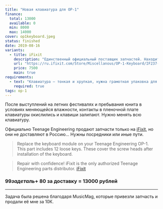 ```yaml
---
title: "Новая клавиатура для OP-1"
finance:
  total: 13000
  available: 0
  min: 8000
  max: 14000
cover: op1keyboard.jpeg
status: finished
date: 2019-08-16
variants:
  - title: iFixit
    description: "Единственный официальный поставщик запчастей. Находится в США, в РФ не доставляет"
    url: "https://ru.ifixit.com/Store/Miscellanous/OP-1-Keyboard/IF237-001?o=1"
    price: 7500
    main: true
requirements:
  - text: "Клавиатура — тонкая и хрупкая, нужна грамотная упаковка для ее доставки"
    required: true
tags: op-1
---
```


После выступлений на летних фестивалях и пребывания юнита в условиях меняющейся влажности, контакты в пленочной плате клавиатуры окислились и клавиши залипают. Нужно менять всю клавиатуру.

Официально Teenage Engineering продают запчасти только на [iFixit](https://ru.ifixit.com/Store/Miscellanous/OP-1-Keyboard/IF237-001?o=1), но они не доставляют в Россию... Нужны посредники или иные пути.

> Replace the keyboard module on your Teenage Engineering OP-1. This part includes 12 loose keys. These cover the screw heads after installation of the keyboard.

> Repair with confidence! iFixit is the only authorized Teenage Engineering parts distributor.
> [iFixit](https://ru.ifixit.com/Store/Miscellanous/OP-1-Keyboard/IF237-001?o=1)

### $99 за деталь + ~$80 за доставку = 13000 рублей

---

Задача была решена благодаря MusicMag, которые привезли запчасть и продали её мне за 10К.
